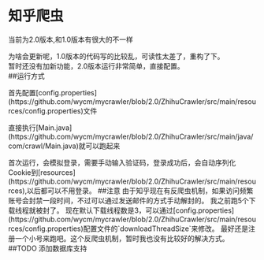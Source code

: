 知乎爬虫
====  
<p>当前为2.0版本,和1.0版本有很大的不一样</p>
为啥会更新呢，1.0版本的代码写的比较乱，可读性太差了，重构了下。<br>
暂时还没有加新功能，2.0版本运行非常简单，直接配置。
<br>
##运行方式
<p>首先配置[config.properties](https://github.com/wycm/mycrawler/blob/2.0/ZhihuCrawler/src/main/resources/config.properties)文件</p>
<p>直接执行[Main.java](https://github.com/wycm/mycrawler/blob/2.0/ZhihuCrawler/src/main/java/com/crawl/Main.java)就可以跑起来</p>
首次运行，会模拟登录，需要手动输入验证码，登录成功后，会自动序列化Cookie到[resources](https://github.com/wycm/mycrawler/blob/2.0/ZhihuCrawler/src/main/resources),以后都可以不用登录。
##注意
由于知乎现在有反爬虫机制，如果访问频繁账号会封禁一段时间，不过可以通过发送邮件的方式手动解封的。
我之前跑5个下载线程就被封了。
现在默认下载线程数是3，可以通过[config.properties](https://github.com/wycm/mycrawler/blob/2.0/ZhihuCrawler/src/main/resources/config.properties)配置文件的`downloadThreadSize`来修改。
最好还是注册一个小号来跑吧。这个反爬虫机制，暂时我也没有比较好的解决方式。
##TODO
添加数据库支持
